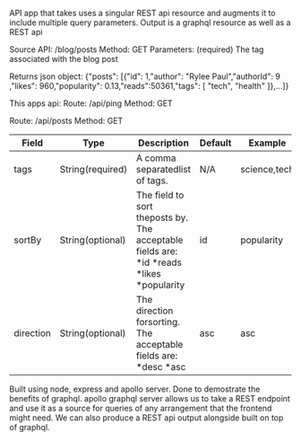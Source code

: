 API app that takes uses a singular REST api resource and augments it to include multiple query parameters. Output is a graphql resource as well as a REST api

Source API:  /blog/posts
Method: ​GET 
Parameters: (required) The tag associated with the blog post

Returns json object:
{"posts"​: [{"id"​: ​1​,"author"​: ​"Rylee Paul"​,"authorId"​: ​9​,"likes"​: ​960​,"popularity"​: ​0.13​,"reads"​: ​50361​,"tags"​: [ ​"tech"​, ​"health" ​]},...]}

This apps api:
Route: ​/api/ping
Method: ​GET

Route: ​/api/posts
Method: ​GET

| Field  | Type  | Description  | Default  | Example    |
|---|---|---|---|-----|
|  tags | String(required)  | A comma separatedlist of tags.  |  N/A  | science,tech    |
|  sortBy | String(optional)  | The field to sort theposts by. The acceptable fields are: *id *reads *likes *popularity  |  id | popularity    |
| direction  | String(optional)  | The direction forsorting. The acceptable fields are: *desc *asc  | asc  | asc |

Built using node, express and apollo server. Done to demostrate the benefits of graphql. apollo graphql server allows us to take a REST endpoint and use it as a source for queries of any arrangement that the frontend might need. We can also produce a REST api output alongside built on top of graphql. 
